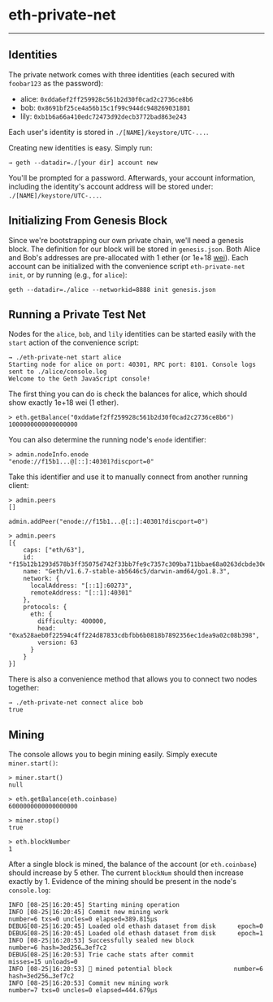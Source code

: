 # eth-private-net
-----------------

## Identities

The private network comes with three identities (each secured with `foobar123` as the password):

 - alice: `0xdda6ef2ff259928c561b2d30f0cad2c2736ce8b6`
 - bob: `0x8691bf25ce4a56b15c1f99c944dc948269031801`
 - lily: `0xb1b6a66a410edc72473d92decb3772bad863e243`

Each user's identity is stored in `./[NAME]/keystore/UTC-...`.

Creating new identities is easy. Simply run:

```
→ geth --datadir=./[your dir] account new
```

You'll be prompted for a password. Afterwards, your account information, including the identity's account address will be stored under: `./[NAME]/keystore/UTC-...`.

## Initializing From Genesis Block

Since we're bootstrapping our own private chain, we'll need a genesis block. The definition for our block will be stored in `genesis.json`. Both Alice and Bob's addresses are pre-allocated with 1 ether (or 1e+18 [wei](http://ethdocs.org/en/latest/ether.html)). Each account can be initialized with the convenience script `eth-private-net init`, or by running (e.g., for `alice`):

```
geth --datadir=./alice --networkid=8888 init genesis.json
```

## Running a Private Test Net

Nodes for the `alice`, `bob`, and `lily` identities can be started easily with the `start` action of the convenience script:

```
→ ./eth-private-net start alice
Starting node for alice on port: 40301, RPC port: 8101. Console logs sent to ./alice/console.log
Welcome to the Geth JavaScript console!
```

The first thing you can do is  check the balances for alice, which should show exactly 1e+18 wei (1 ether).

```
> eth.getBalance("0xdda6ef2ff259928c561b2d30f0cad2c2736ce8b6")
1000000000000000000
```

You can also determine the running node's `enode` identifier:

```
> admin.nodeInfo.enode
"enode://f15b1...@[::]:40301?discport=0"
```

Take this identifier and use it to manually connect from another running client:

```
> admin.peers
[]

admin.addPeer("enode://f15b1...@[::]:40301?discport=0")

> admin.peers
[{
    caps: ["eth/63"],
    id: "f15b12b1293d578b3ff35075d742f33bb7fe9c7357c309ba711bbae68a0263dcbde30ecdc4597dba100ad4f4ad353edc18198101b993ecf4188ca2c42a1443ee",
    name: "Geth/v1.6.7-stable-ab5646c5/darwin-amd64/go1.8.3",
    network: {
      localAddress: "[::1]:60273",
      remoteAddress: "[::1]:40301"
    },
    protocols: {
      eth: {
        difficulty: 400000,
        head: "0xa528aeb0f22594c4ff224d87833cdbfbb6b0818b7892356ec1dea9a02c08b398",
        version: 63
      }
    }
}]
```

There is also a convenience method that allows you to connect two nodes together:

```
→ ./eth-private-net connect alice bob
true
```

## Mining

The console allows you to begin mining easily. Simply execute `miner.start()`:

```
> miner.start()
null

> eth.getBalance(eth.coinbase)
6000000000000000000

> miner.stop()
true

> eth.blockNumber
1
```

After a single block is mined, the balance of the account (or `eth.coinbase`) should increase by 5 ether. The current `blockNum` should then increase exactly by 1. Evidence of the mining should be present in the node's `console.log`:

```
INFO [08-25|16:20:45] Starting mining operation
INFO [08-25|16:20:45] Commit new mining work                   number=6 txs=0 uncles=0 elapsed=389.815µs
DEBUG[08-25|16:20:45] Loaded old ethash dataset from disk      epoch=0
DEBUG[08-25|16:20:45] Loaded old ethash dataset from disk      epoch=1
INFO [08-25|16:20:53] Successfully sealed new block            number=6 hash=3ed256…3ef7c2
DEBUG[08-25|16:20:53] Trie cache stats after commit            misses=15 unloads=0
INFO [08-25|16:20:53] 🔨 mined potential block                 number=6 hash=3ed256…3ef7c2
INFO [08-25|16:20:53] Commit new mining work                   number=7 txs=0 uncles=0 elapsed=444.679µs
```
